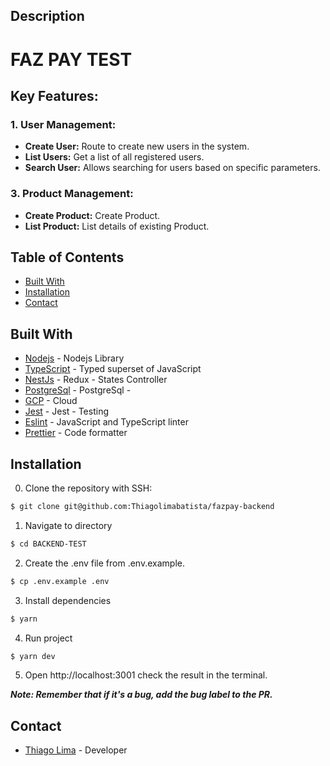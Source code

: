 


## Description

# FAZ PAY TEST

## Key Features:

### 1. User Management:
   - **Create User:** Route to create new users in the system.
   - **List Users:** Get a list of all registered users.
   - **Search User:** Allows searching for users based on specific parameters.

### 3. Product Management:
   - **Create Product:** Create Product.
   - **List Product:** List details of existing Product.


## Table of Contents

- [Built With](#built-with) 
- [Installation](#installation)
- [Contact](#contact)


## Built With

- [Nodejs](https://nodejs.org/en) - Nodejs Library
- [TypeScript](https://www.typescriptlang.org) - Typed superset of JavaScript
- [NestJs](https://nestjs.com/) - Redux - States Controller
- [PostgreSql](https://www.postgresql.org/) - PostgreSql -
- [GCP](https://console.cloud.google.com/welcome?project=ff-prod-platform) - Cloud
- [Jest](https://jestjs.io/pt-BR/) - Jest - Testing
- [Eslint](https://eslint.org/) - JavaScript and TypeScript linter
- [Prettier](https://prettier.io/) - Code formatter


## Installation

0. Clone the repository with SSH:

```bash
$ git clone git@github.com:Thiagolimabatista/fazpay-backend
```

1. Navigate to directory

```bash
$ cd BACKEND-TEST
```

2. Create the .env file from .env.example.

```bash
$ cp .env.example .env
```

3. Install dependencies

```bash
$ yarn
```

4. Run project

```bash
$ yarn dev
```

5. Open http://localhost:3001 check the result in the terminal.


***Note: Remember that if it's a bug, add the bug label to the PR.***


## Contact

- [Thiago Lima](mailto:thiagolimadesenvolvedor@gmail.com) - Developer


<br/>

